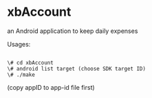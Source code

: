 xbAccount
=========

an Android application to keep daily expenses

Usages:

<pre><code>
\# cd xbAccount
\# android list target (choose SDK target ID)
\# ./make <sdkID>
</pre></code>
(copy appID to app-id file first)

